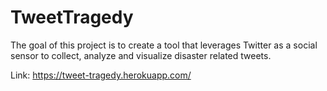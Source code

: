 # TweetTragedy

The goal of this project is to create a tool that leverages Twitter as a social sensor to collect, analyze and visualize disaster related tweets.

Link: https://tweet-tragedy.herokuapp.com/
